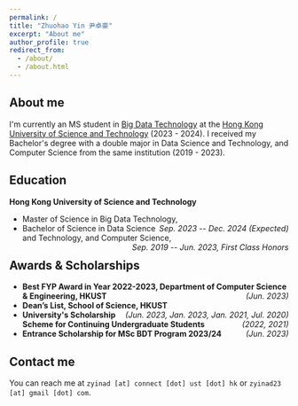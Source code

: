 ```yaml
---
permalink: /
title: "Zhuohao Yin 尹卓豪"
excerpt: "About me"
author_profile: true
redirect_from: 
  - /about/
  - /about.html
---
```


## About me

I'm currently an MS student in [Big Data Technology](https://seng.hkust.edu.hk/academics/taught-postgraduate/msc-bdt) at the [Hong Kong University of Science and Technology](https://hkust.edu.hk/) (2023 - 2024). I received my Bachelor's degree with a double major in Data Science and Technology, and Computer Science from the same institution (2019 - 2023).

<!-- ## Research Interest

I'm broadly interested in research topics related to artificial intelligence, computer vision and machine learning. -->

## Education

**Hong Kong University of Science and Technology**

- Master of Science in Big Data Technology,  <em style="float:right">*Sep. 2023 -- Dec. 2024 (Expected)*</em>
- Bachelor of Science in Data Science and Technology, and Computer Science,  <em style="float:right">*Sep. 2019 -- Jun. 2023*, *First Class Honors*</em>

## Awards & Scholarships

* **Best FYP Award in Year 2022-2023, Department of Computer Science & Engineering, HKUST** <em style="float:right">(Jun. 2023)</em>
* **Dean’s List, School of Science, HKUST** <em style="float:right">(Jun. 2023, Jan. 2023, Jan. 2021, Jul. 2020)</em>
* **University's Scholarship Scheme for Continuing Undergraduate Students** <em style="float:right">(2022, 2021)</em>
* **Entrance Scholarship for MSc BDT Program 2023/24** <em style="float:right">(Jun. 2023)</em>

## Contact me

You can reach me at `zyinad [at] connect [dot] ust [dot] hk` or `zyinad23 [at] gmail [dot] com`.
